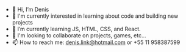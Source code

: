 - 👋 Hi, I’m Denis
- 👀 I'm currently interested in learning about code and building new projects
- 🌱 I’m currently learning JS, HTML, CSS, and React.
- 💞️ I'm looking to collaborate on projects, games, etc...
- 📫 How to reach me: denis.link@hotmail.com or +55 11 958387599
<!---
DenisBritoc/DenisBritoc is a ✨ special ✨ repository because its `README.md` (this file) appears on your GitHub profile.
You can click the Preview link to take a look at your changes.
--->
